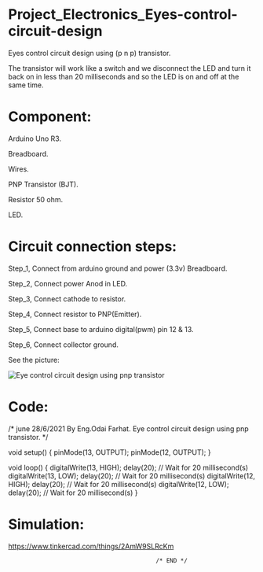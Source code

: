 # Project_Electronics_Eyes-control-circuit-design

Eyes control circuit design using (p n p) transistor.

The transistor will work like a switch and we disconnect the LED and turn it back on in less than 20 milliseconds and so the LED is on and off at the same time.

#  Component:

Arduino Uno R3.

Breadboard.

Wires.

PNP Transistor (BJT).

Resistor 50 ohm.

LED.

# Circuit connection steps:

Step_1, Connect from arduino ground and power (3.3v) Breadboard.

Step_2, Connect power Anod in LED.

Step_3, Connect cathode to resistor.

Step_4, Connect resistor to PNP(Emitter).

Step_5, Connect base to arduino digital(pwm) pin 12 & 13.

Step_6, Connect collector ground.

See the picture:

![Eye control circuit design using pnp transistor](https://user-images.githubusercontent.com/56201060/123802405-f1c7fc80-d8f3-11eb-9fd1-ca4d874db8ee.png)

# Code:

/* june 28/6/2021
By Eng.Odai Farhat.
Eye control circuit design using pnp transistor.
*/

void setup()
{
  pinMode(13, OUTPUT);
  pinMode(12, OUTPUT);
}

void loop()
{
  digitalWrite(13, HIGH);
  delay(20); // Wait for 20 millisecond(s)
  digitalWrite(13, LOW);
  delay(20); // Wait for 20 millisecond(s)
   digitalWrite(12, HIGH);
  delay(20); // Wait for 20 millisecond(s)
  digitalWrite(12, LOW);
  delay(20); // Wait for 20 millisecond(s)
}


# Simulation:

https://www.tinkercad.com/things/2AmW9SLRcKm


                                              /* END */

